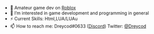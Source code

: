 
<ul>
  <li>💫 Amateur game dev on <a href="https://create.roblox.com/docs" target = "_blank">Roblox</a></li> 
  <li>👀 I’m interested in game development and programming in general</li> 
   <li>⚡️ Current Skills: Html,LUA/LUAu</li> 
  <li>📫 How to reach me: Dreycod#0633 (<a href = "discord.com">Discord</a>) Twitter: <a href ="https://twitter.com/Dev_Dreycod" target = "_blank"> @Dreycod </a></li>
</ul>
<!---
Dreycod/Dreycod is a ✨ special ✨ repository because its `README.md` (this file) appears on your GitHub profile.
You can click the Preview link to take a look at your changes.
--->
